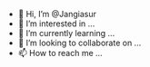 - 👋 Hi, I’m @Jangiasur
- 👀 I’m interested in ...
- 🌱 I’m currently learning ...
- 💞️ I’m looking to collaborate on ...
- 📫 How to reach me ...

<!---
Jangiasur/Jangiasur is a ✨ special ✨ repository because its `README.md` (this file) appears on your GitHub profile.
You can click the Preview link to take a look at your changes.
--->
